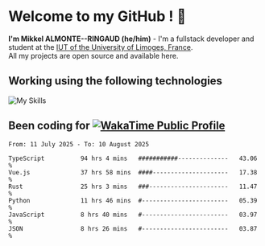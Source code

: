 # Welcome to my GitHub ! 🌃

**I'm Mikkel ALMONTE--RINGAUD (he/him)** - I'm a fullstack developer and student at the [IUT of the University of Limoges, France](https://iut.unilim.fr). \
All my projects are open source and available here.

## Working using the following technologies

![My Skills](https://skillicons.dev/icons?i=solidjs,pnpm,nodejs,ts,js,vercel,netlify,html,css,rust,astro,git,vue,md,electron,figma,github,bash,bun,cloudflare,py,tailwind,nginx,npm,tauri,vite,zig,yarn,windicss,dart,flutter,kotlin&theme=dark)

## Been coding for [![WakaTime Public Profile](https://wakatime.com/badge/user/0839e595-e07a-435c-8d59-ed95f2a3d6dd.svg?style=flat-square)](https://wakatime.com/@0839e595-e07a-435c-8d59-ed95f2a3d6dd)

<!--START_SECTION:waka-->

```plain
From: 11 July 2025 - To: 10 August 2025

TypeScript          94 hrs 4 mins   ###########--------------   43.06 %
Vue.js              37 hrs 58 mins  ####---------------------   17.38 %
Rust                25 hrs 3 mins   ###----------------------   11.47 %
Python              11 hrs 46 mins  #------------------------   05.39 %
JavaScript          8 hrs 40 mins   #------------------------   03.97 %
JSON                8 hrs 26 mins   #------------------------   03.87 %
```

<!--END_SECTION:waka-->
